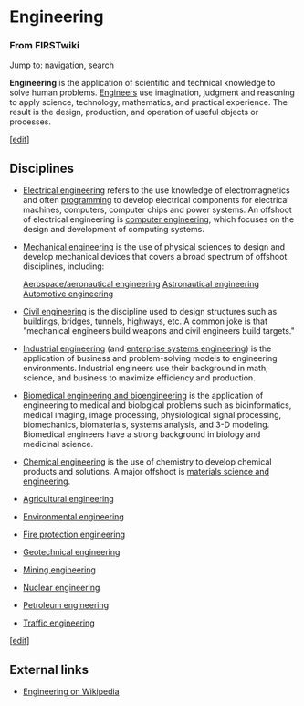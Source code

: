 # Engineering

### From FIRSTwiki

Jump to: navigation, search

**Engineering** is the application of scientific and technical knowledge to solve human problems. [Engineers](/index.php/Engineer "Engineer" ) use imagination, judgment and reasoning to apply science, technology, mathematics, and practical experience. The result is the design, production, and operation of useful objects or processes. 

[[edit](/index.php?title=Engineering&action=edit&section=1 "Edit section:
Disciplines" )]

##  Disciplines

  * [Electrical engineering](http://www.wikipedia.org/wiki/Electrical_engineering "wikipedia:Electrical_engineering" ) refers to the use knowledge of electromagnetics and often [programming](/index.php/Programming "Programming" ) to develop electrical components for electrical machines, computers, computer chips and power systems. An offshoot of electrical engineering is [computer engineering](http://www.wikipedia.org/wiki/Computer_engineering "wikipedia:Computer_engineering" ), which focuses on the design and development of computing systems. 
  * [Mechanical engineering](http://www.wikipedia.org/wiki/Mechanical_engineering "wikipedia:Mechanical_engineering" ) is the use of physical sciences to design and develop mechanical devices that covers a broad spectrum of offshoot disciplines, including: 

     [Aerospace/aeronautical engineering](http://www.wikipedia.org/wiki/Aerospace_eningeering "wikipedia:Aerospace_eningeering" )
     [Astronautical engineering](http://www.wikipedia.org/wiki/Astronautical_engineering "wikipedia:Astronautical_engineering" )
     [Automotive engineering](http://www.wikipedia.org/wiki/Automotive_engineering "wikipedia:Automotive_engineering" )

  * [Civil engineering](http://www.wikipedia.org/wiki/Civil_engineering "wikipedia:Civil_engineering" ) is the discipline used to design structures such as buildings, bridges, tunnels, highways, etc. A common joke is that "mechanical engineers build weapons and civil engineers build targets." 
  * [Industrial engineering](http://www.wikipedia.org/wiki/Industrial_engineering "wikipedia:Industrial_engineering" ) (and [enterprise systems engineering](http://www.wikipedia.org/wiki/Systems_engineering "wikipedia:Systems_engineering" )) is the application of business and problem-solving models to engineering environments. Industrial engineers use their background in math, science, and business to maximize efficiency and production. 
  * [Biomedical engineering and bioengineering](http://www.wikipedia.org/wiki/Biomedical_engineering "wikipedia:Biomedical_engineering" ) is the application of engineering to medical and biological problems such as bioinformatics, medical imaging, image processing, physiological signal processing, biomechanics, biomaterials, systems analysis, and 3-D modeling. Biomedical engineers have a strong background in biology and medicinal science. 
  * [Chemical engineering](http://www.wikipedia.org/wiki/Chemical_engineering "wikipedia:Chemical_engineering" ) is the use of chemistry to develop chemical products and solutions. A major offshoot is [materials science and engineering](http://www.wikipedia.org/wiki/Materials_science "wikipedia:Materials_science" ). 
  * [Agricultural engineering](http://www.wikipedia.org/wiki/Agricultural_engineering "wikipedia:Agricultural_engineering" )
  * [Environmental engineering](http://www.wikipedia.org/wiki/Environmental_engineering "wikipedia:Environmental_engineering" )
  * [Fire protection engineering](http://www.wikipedia.org/wiki/Fire_protection_engineering "wikipedia:Fire_protection_engineering" )
  * [Geotechnical engineering](http://www.wikipedia.org/wiki/Geotechnical_engineering "wikipedia:Geotechnical_engineering" )
  * [Mining engineering](http://www.wikipedia.org/wiki/Mining_engineering "wikipedia:Mining_engineering" )
  * [Nuclear engineering](http://www.wikipedia.org/wiki/Nuclear_engineering "wikipedia:Nuclear_engineering" )
  * [Petroleum engineering](http://www.wikipedia.org/wiki/Petroleum_engineering "wikipedia:Petroleum_engineering" )
  * [Traffic engineering](http://www.wikipedia.org/wiki/Traffic_engineering "wikipedia:Traffic_engineering" )

[[edit](/index.php?title=Engineering&action=edit&section=2 "Edit section:
External links" )]

##  External links

  * [Engineering on Wikipedia](http://en.wikipedia.org/wiki/Engineering "http://en.wikipedia.org/wiki/Engineering" )


